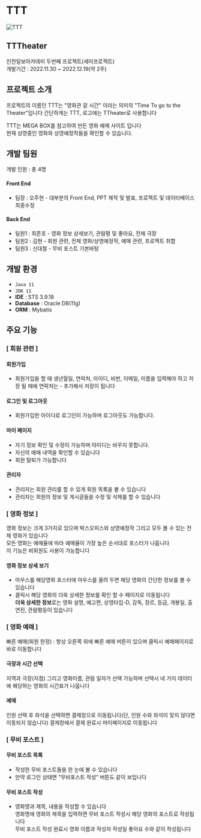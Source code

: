 # TTT
![TTT](https://github.com/kimhyeon622/ttt/assets/121088829/1185ffc0-030a-48d7-ab8b-8cd6cc59ae45)

## TTTheater
인천일보아카데미 두번째 프로젝트(세미프로젝트) <br/>
개발기간 : 2022.11.30 ~ 2022.12.19(약 2주) <br/>

## 프로젝트 소개
프로젝트의 이름인 TTT는 "영화관 갈 시간" 이라는 의미의 "Time To go to the Theater"입니다
간단하게는 TTT, 로고에는 TTheater로 사용합니다

TTT는 MEGA BOX를 참고하여 만든 영화 예매 사이트 입니다 <br/>
현재 상영중인 영화와 상영예정작들을 확인할 수 있습니다. 

## 개발 팀원
개발 인원 : 총 4명 <br/>
#### Front End
 - 팀장 : 오주현 - 대부분의 Front End, PPT 제작 및 발표, 프로젝트 및 데이터베이스 최종수정 <br/>
#### Back End 
 - 팀원1 : 최준호 - 영화 정보 상세보기, 관람평 및 좋아요, 전체 극장
 - 팀원2 : 김현 - 회원 관련,  전체 영화/상영예정작, 예매 관련, 프로젝트 취합
 - 팀원3 : 신대철 - 무비 포스트 기본바탕

## 개발 환경
- `Java 11`
- `JDK 11`
- **IDE** : STS 3.9.18
- **Database** : Oracle DB(11g)
- **ORM** : Mybatis 

## 주요 기능
### [ 회원 관련 ]
#### 회원가입
 - 회원가입을 할 때 생년월일, 연락처, 아이디, 비번, 이메일, 이름을 입력해야 하고 저장 될 때에 연락처는 - 추가해서 저장이 됩니다<br/>
#### 로그인 및 로그아웃
 - 회원가입한 아이디로 로그인이 가능하며 로그아웃도 가능합니다.<br/>
#### 마이 페이지
- 자기 정보 확인 및 수정이 가능하며 아이디는 바꾸지 못합니다.<br/>
- 자신의 예매 내역을 확인할 수 있습니다<br/>
- 회원 탈퇴가 가능합니다<br/>

#### 관리자
 - 관리자는 회원 관리를 할 수 있게 회원 목록을 볼 수 있습니다 <br/>
 - 관리자는 회원의 정보 및 게시글들을 수정 및 삭제를 할 수 있습니다 <br/>

### [ 영화 정보 ]
 영화 정보는 크게 3가지로 있으며 박스오피스와 상영예정작 그리고 모두 볼 수 있는 전체 영화가 있습니다<br/>
 모든 영화는 예매율에 따라 예매율이 가장 높은 순서대로 포스터가 나옵니다 <br/>
 이 기능은 비회원도 사용이 가능합니다

#### 영화 정보 상세 보기
- 마우스를 해당영화 포스터에 마우스를 올려 두면 해당 영화의 간단한 정보를 볼 수 있습니다
- 클릭시 해당 영화의 더욱 상세한 정보를 확인 할 수 페이지로 이동됩니다<br/>
  **더욱 상세한 정보**로는 영화 설명, 예고편, 상영타입-D, 감독, 장르, 등급, 개봉일, 출연진, 관람평등이 있습니다

### [ 영화 예매 ]
빠른 예매(회원 한정) : 항상 오른쪽 위에 빠른 예매 버튼이 있으며 클릭시 예매페이지로 바로 이동합니다

#### 극장과 시간 선택
지역과 극장(지점) 그리고 영화이름, 관람 일자가 선택 가능하며 선택시 네 가지 데이터에 해당하는 영화의 시간표가 나옵니다

#### 예매
인원 선택 후 좌석을 선택하면 결제창으로 이동됩니다(단, 인원 수와 좌석이 맞지 않다면 이동되지 않습니다)
결제창에서 결제 완료시 마이페이지로 이동됩니다

### [ 무비 포스트 ]
#### 무비 포스트 목록
 - 작성한 무비 포스트들을 한 눈에 볼 수 있습니다
 - 만약 로그인 상태면 "무비포스트 작성" 버튼도 같이 보입니다
#### 무비 포스트 작성
 - 영화명과 제목, 내용을 작성할 수 있습니다 <br/>
 영화명에 영화의 제목을 입력하면 무비 포스트 작성시 해당 영화의 포스트로 작성됩니다 <br/>
 무비 포스트 작성 완료시 영화 이름과 작성자 작성일 좋아요 수와 같이 작성됩니다
